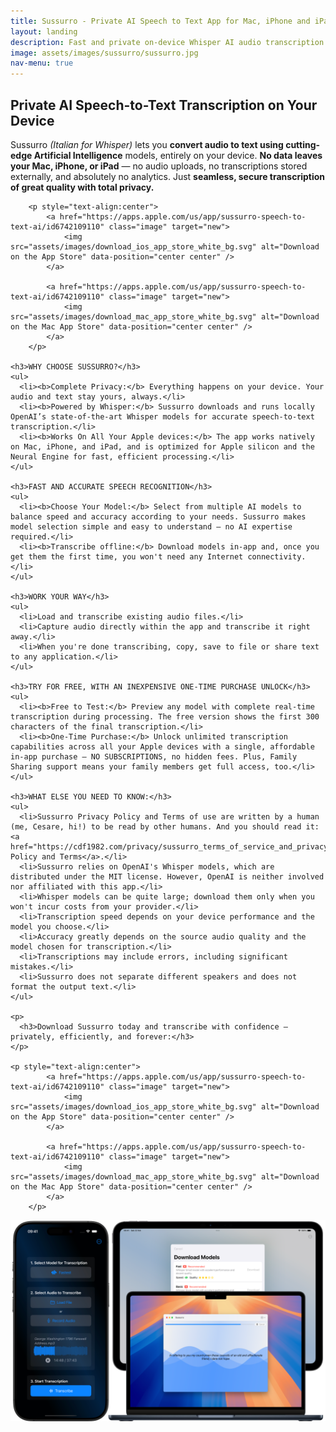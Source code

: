 ```yaml
---
title: Sussurro - Private AI Speech to Text App for Mac, iPhone and iPad
layout: landing
description: Fast and private on-device Whisper AI audio transcription
image: assets/images/sussurro/sussurro.jpg
nav-menu: true
---
```


<script type="application/ld+json">
{
    "@context": "https://schema.org",
    "@type": "SoftwareApplication",
    "name": "Sussurro",
    "applicationCategory": "UtilitiesApplication",
    "operatingSystem": "iOS, macOS",
    "description": "Fast and private on-device Whisper AI audio transcription",
    "offers": [
        {
            "@type": "Offer",
            "price": "0",
            "priceCurrency": "USD",
            "description": "Free version with preview and first 300 characters"
        },
        {
            "@type": "Offer",
            "price": "4.99",
            "priceCurrency": "USD",
            "description": "One-time purchase for unlimited transcription"
        }
    ],
    "author": {
        "@type": "Person",
        "name": "Cesare Forelli"
    }
}
</script>

<!-- Main -->
<div id="main">

<!-- One -->
<section id="one">
  <div class="inner">
    <h2>Private AI Speech-to-Text Transcription on Your Device</h2>
    <p>
      Sussurro <i>(Italian for Whisper)</i> lets you <b>convert audio to text using cutting-edge Artificial Intelligence</b> models, entirely on your device. <b>No data leaves your Mac, iPhone, or iPad</b> — no audio uploads, no transcriptions stored externally, and absolutely no analytics. Just <b>seamless, secure transcription of great quality with total privacy.</b>
    </p>

		<p style="text-align:center">
			<a href="https://apps.apple.com/us/app/sussurro-speech-to-text-ai/id6742109110" class="image" target="new">
				<img src="assets/images/download_ios_app_store_white_bg.svg" alt="Download on the App Store" data-position="center center" />
			</a>
			
			<a href="https://apps.apple.com/us/app/sussurro-speech-to-text-ai/id6742109110" class="image" target="new">
				<img src="assets/images/download_mac_app_store_white_bg.svg" alt="Download on the Mac App Store" data-position="center center" />
			</a>
		</p>

    <h3>WHY CHOOSE SUSSURRO?</h3>
    <ul>
      <li><b>Complete Privacy:</b> Everything happens on your device. Your audio and text stay yours, always.</li>
      <li><b>Powered by Whisper:</b> Sussurro downloads and runs locally OpenAI’s state-of-the-art Whisper models for accurate speech-to-text transcription.</li>
      <li><b>Works On All Your Apple devices:</b> The app works natively on Mac, iPhone, and iPad, and is optimized for Apple silicon and the Neural Engine for fast, efficient processing.</li>
    </ul>

    <h3>FAST AND ACCURATE SPEECH RECOGNITION</h3>
    <ul>
      <li><b>Choose Your Model:</b> Select from multiple AI models to balance speed and accuracy according to your needs. Sussurro makes model selection simple and easy to understand — no AI expertise required.</li>
      <li><b>Transcribe offline:</b> Download models in-app and, once you get them the first time, you won't need any Internet connectivity.</li>
    </ul>

    <h3>WORK YOUR WAY</h3>
    <ul>
      <li>Load and transcribe existing audio files.</li>
      <li>Capture audio directly within the app and transcribe it right away.</li>
      <li>When you're done transcribing, copy, save to file or share text to any application.</li>
    </ul>

    <h3>TRY FOR FREE, WITH AN INEXPENSIVE ONE-TIME PURCHASE UNLOCK</h3>
    <ul>
      <li><b>Free to Test:</b> Preview any model with complete real-time transcription during processing. The free version shows the first 300 characters of the final transcription.</li>
      <li><b>One-Time Purchase:</b> Unlock unlimited transcription capabilities across all your Apple devices with a single, affordable in-app purchase — NO SUBSCRIPTIONS, no hidden fees. Plus, Family Sharing support means your family members get full access, too.</li>
    </ul>

    <h3>WHAT ELSE YOU NEED TO KNOW:</h3>
    <ul>
      <li>Sussurro Privacy Policy and Terms of use are written by a human (me, Cesare, hi!) to be read by other humans. And you should read it: <a href="https://cdf1982.com/privacy/sussurro_terms_of_service_and_privacy_policy">Privacy Policy and Terms</a>.</li>
      <li>Sussurro relies on OpenAI's Whisper models, which are distributed under the MIT license. However, OpenAI is neither involved nor affiliated with this app.</li>
      <li>Whisper models can be quite large; download them only when you won't incur costs from your provider.</li>
      <li>Transcription speed depends on your device performance and the model you choose.</li>
      <li>Accuracy greatly depends on the source audio quality and the model chosen for transcription.</li>
      <li>Transcriptions may include errors, including significant mistakes.</li>
      <li>Sussurro does not separate different speakers and does not format the output text.</li>
    </ul>

    <p>
      <h3>Download Sussurro today and transcribe with confidence — privately, efficiently, and forever:</h3>
    </p>

    <p style="text-align:center">
			<a href="https://apps.apple.com/us/app/sussurro-speech-to-text-ai/id6742109110" class="image" target="new">
				<img src="assets/images/download_ios_app_store_white_bg.svg" alt="Download on the App Store" data-position="center center" />
			</a>
			
			<a href="https://apps.apple.com/us/app/sussurro-speech-to-text-ai/id6742109110" class="image" target="new">
				<img src="assets/images/download_mac_app_store_white_bg.svg" alt="Download on the Mac App Store" data-position="center center" />
			</a>
		</p>
  </div>
</section>

<img src="assets/images/sussurro/sussurro-screenshots.png" alt="" data-position="center center"/>

</div>
